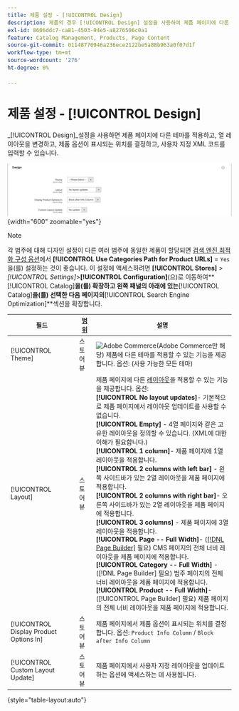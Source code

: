```yaml
---
title: 제품 설정 - [!UICONTROL Design]
description: 제품의 경우 [!UICONTROL Design] 설정을 사용하여 제품 페이지에 다른 테마를 적용하고 레이아웃을 변경할 수 있습니다.
exl-id: 8606ddc7-ca81-4503-94e5-a8276506c0a1
feature: Catalog Management, Products, Page Content
source-git-commit: 01148770946a236ece2122be5a88b963a0f07d1f
workflow-type: tm+mt
source-wordcount: '276'
ht-degree: 0%

---
```


# 제품 설정 - [!UICONTROL Design]

_[!UICONTROL Design]_설정을 사용하면 제품 페이지에 다른 테마를 적용하고, 열 레이아웃을 변경하고, 제품 옵션이 표시되는 위치를 결정하고, 사용자 지정 XML 코드를 입력할 수 있습니다.

![디자인](./assets/product-design-ee.png){width="600" zoomable="yes"}

>[!NOTE]
>
>각 범주에 대해 디자인 설정이 다른 여러 범주에 동일한 제품이 할당되면 [검색 엔진 최적화 구성 옵션](../configuration-reference/catalog/catalog.md#search-engine-optimization)에서 **[!UICONTROL Use Categories Path for Product URLs]** = `Yes`을(를) 설정하는 것이 좋습니다. 이 설정에 액세스하려면 **[!UICONTROL Stores]** > _[!UICONTROL Settings]_>**[!UICONTROL Configuration]**(으)로 이동하여&#x200B;**[!UICONTROL Catalog]**을(를) 확장하고 왼쪽 패널의 아래에 있는&#x200B;**[!UICONTROL Catalog]**을(를) 선택한 다음 페이지의&#x200B;**[!UICONTROL Search Engine Optimization]**섹션을 확장합니다.

| 필드 | [범위](../getting-started/websites-stores-views.md#scope-settings) | 설명 |
|---|---|----|
| [!UICONTROL Theme] | 스토어 뷰 | ![Adobe Commerce](../assets/adobe-logo.svg)(Adobe Commerce만 해당) 제품에 다른 테마를 적용할 수 있는 기능을 제공합니다. 옵션: (사용 가능한 모든 테마) |
| [!UICONTROL Layout] | 스토어 뷰 | 제품 페이지에 다른 [레이아웃](../content-design/page-layout.md)을 적용할 수 있는 기능을 제공합니다. 옵션: <br/>**[!UICONTROL No layout updates]**- 기본적으로 제품 페이지에서 레이아웃 업데이트를 사용할 수 없습니다.<br/>**[!UICONTROL Empty]** - 4열 페이지와 같은 고유한 레이아웃을 정의할 수 있습니다. (XML에 대한 이해가 필요합니다.) <br/>**[!UICONTROL 1 column]**- 제품 페이지에 1열 레이아웃을 적용합니다.<br/>**[!UICONTROL 2 columns with left bar]** - 왼쪽 사이드바가 있는 2열 레이아웃을 제품 페이지에 적용합니다. <br/>**[!UICONTROL 2 columns with right bar]**- 오른쪽 사이드바가 있는 2열 레이아웃을 제품 페이지에 적용합니다.<br/>**[!UICONTROL 3 columns]** - 제품 페이지에 3열 레이아웃을 적용합니다. <br/>**[!UICONTROL Page -- Full Width]**- ([[!DNL Page Builder]](../page-builder/introduction.md) 필요) CMS 페이지의 전체 너비 레이아웃을 제품 페이지에 적용합니다.<br/>**[!UICONTROL Category -- Full Width]** - ([!DNL Page Builder] 필요) 범주 페이지의 전체 너비 레이아웃을 제품 페이지에 적용합니다. <br/>**[!UICONTROL Product -- Full Width]**- ([!UICONTROL Page Builder] 필요) 제품 페이지의 전체 너비 레이아웃을 제품 페이지에 적용합니다. |
| [!UICONTROL Display Product Options In] | 스토어 뷰 | 제품 페이지에서 제품 옵션이 표시되는 위치를 결정합니다. 옵션: `Product Info Column` / `Block after Info Column` |
| [!UICONTROL Custom Layout Update] | 스토어 뷰 | 제품 페이지에서 사용자 지정 레이아웃을 업데이트하는 옵션에 액세스하는 데 사용됩니다. |

{style="table-layout:auto"}

